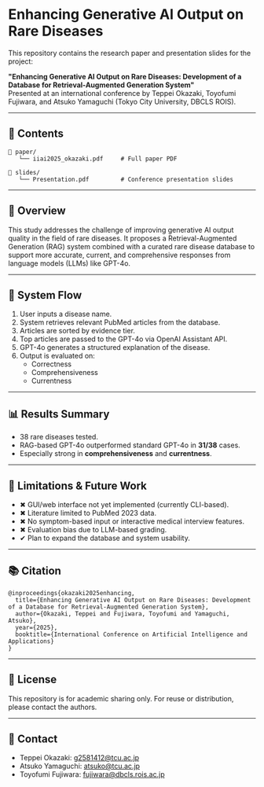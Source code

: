 
# Enhancing Generative AI Output on Rare Diseases

This repository contains the research paper and presentation slides for the project:

**"Enhancing Generative AI Output on Rare Diseases: Development of a Database for Retrieval-Augmented Generation System"**  
Presented at an international conference by Teppei Okazaki, Toyofumi Fujiwara, and Atsuko Yamaguchi (Tokyo City University, DBCLS ROIS).

---

## 📄 Contents

```
📁 paper/
   └── iiai2025_okazaki.pdf     # Full paper PDF

📁 slides/
   └── Presentation.pdf         # Conference presentation slides
```

---

## 🧠 Overview

This study addresses the challenge of improving generative AI output quality in the field of rare diseases. It proposes a Retrieval-Augmented Generation (RAG) system combined with a curated rare disease database to support more accurate, current, and comprehensive responses from language models (LLMs) like GPT-4o.

---

## 🔁 System Flow

1. User inputs a disease name.
2. System retrieves relevant PubMed articles from the database.
3. Articles are sorted by evidence tier.
4. Top articles are passed to the GPT-4o via OpenAI Assistant API.
5. GPT-4o generates a structured explanation of the disease.
6. Output is evaluated on:
   - Correctness
   - Comprehensiveness
   - Currentness

---

## 📊 Results Summary

- 38 rare diseases tested.
- RAG-based GPT-4o outperformed standard GPT-4o in **31/38** cases.
- Especially strong in **comprehensiveness** and **currentness**.

---

## 🚧 Limitations & Future Work

- ✖ GUI/web interface not yet implemented (currently CLI-based).
- ✖ Literature limited to PubMed 2023 data.
- ✖ No symptom-based input or interactive medical interview features.
- ✖ Evaluation bias due to LLM-based grading.
- ✔ Plan to expand the database and system usability.

---

## 📚 Citation

```
@inproceedings{okazaki2025enhancing,
  title={Enhancing Generative AI Output on Rare Diseases: Development of a Database for Retrieval-Augmented Generation System},
  author={Okazaki, Teppei and Fujiwara, Toyofumi and Yamaguchi, Atsuko},
  year={2025},
  booktitle={International Conference on Artificial Intelligence and Applications}
}
```

---

## 📝 License

This repository is for academic sharing only. For reuse or distribution, please contact the authors.

---

## 🔗 Contact

- Teppei Okazaki: g2581412@tcu.ac.jp
- Atsuko Yamaguchi: atsuko@tcu.ac.jp
- Toyofumi Fujiwara: fujiwara@dbcls.rois.ac.jp
